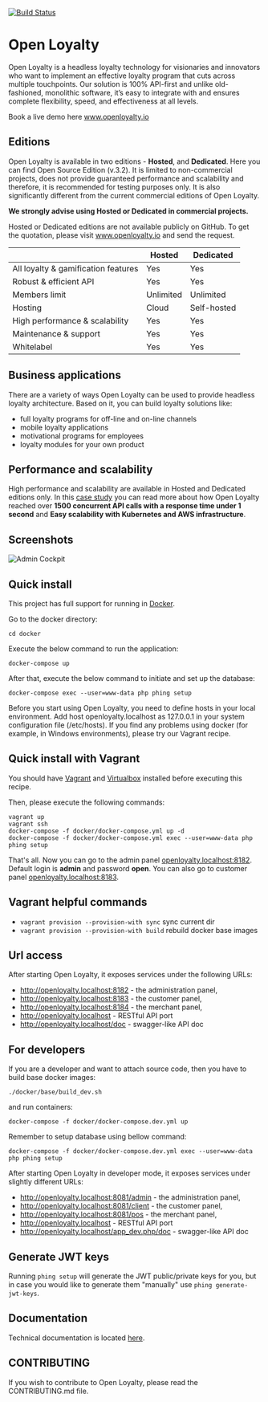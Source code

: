 [![Build Status](https://travis-ci.org/DivanteLtd/open-loyalty.svg?branch=master)](https://travis-ci.org/DivanteLtd/open-loyalty)

# Open Loyalty

Open Loyalty is a headless loyalty technology for visionaries and innovators who want to implement an effective loyalty program that cuts across multiple touchpoints. Our solution is 100% API-first and unlike old-fashioned, monolithic software, it’s easy to integrate with and ensures complete flexibility, speed, and effectiveness at all levels. 

Book a live demo here www.openloyalty.io

## Editions

Open Loyalty is available in two editions - **Hosted**, and **Dedicated**.
Here you can find Open Source Edition (v.3.2). It is limited to non-commercial projects, does not provide guaranteed performance and scalability and therefore, it is recommended for testing purposes only. It is also significantly different from the current commercial editions of Open Loyalty.  

**We strongly advise using Hosted or Dedicated in commercial projects.**

Hosted or Dedicated editions are not available publicly on GitHub.
To get the quotation, please visit www.openloyalty.io and send the request.

|                                     | Hosted    | Dedicated   |
| ----------------------------------- | --------- | ----------- |
| All loyalty & gamification features | Yes       | Yes         |
| Robust & efficient API              | Yes       | Yes         |
| Members limit                       | Unlimited | Unlimited   |
| Hosting                             | Cloud     | Self-hosted |
| High performance & scalability      | Yes       | Yes         |
| Maintenance & support               | Yes       | Yes         |
| Whitelabel                          | Yes       | Yes         |


## Business applications

There are a variety of ways Open Loyalty can be used to provide headless loyalty architecture. 
Based on it, you can build loyalty solutions like: 

* full loyalty programs for off-line and on-line channels
* mobile loyalty applications
* motivational programs for employees
* loyalty modules for your own product

## Performance and scalability
High performance and scalability are available in Hosted and Dedicated editions only.
In this [case study](https://www.openloyalty.io/building-a-massive-scale-loyalty-program-with-aws/) you can read more about how Open Loyalty reached over **1500 concurrent API calls 
with a response time under 1 second** and **Easy scalability with Kubernetes and AWS infrastructure**.

## Screenshots

![Admin Cockpit](https://user-images.githubusercontent.com/3582562/54033263-1db79500-41b4-11e9-8f2d-9b91acce50cf.png)

## Quick install

This project has full support for running in [Docker](https://www.docker.com/>).

Go to the docker directory:

```
cd docker
```

Execute the below command to run the application: 

```
docker-compose up
```

After that, execute the below command to initiate and set up the database:
```
docker-compose exec --user=www-data php phing setup
```

Before you start using Open Loyalty, you need to define hosts in your local environment. Add host openloyalty.localhost as 127.0.0.1 in your system configuration file (/etc/hosts).
If you find any problems using docker (for example, in Windows environments), please try our Vagrant recipe.

## Quick install with Vagrant

You should have [Vagrant](https://www.vagrantup.com/downloads.html) and [Virtualbox](https://www.virtualbox.org/wiki/Downloads) installed before executing this recipe.

Then, please execute the following commands:

```
vagrant up
vagrant ssh
docker-compose -f docker/docker-compose.yml up -d
docker-compose -f docker/docker-compose.yml exec --user=www-data php phing setup
```

That's all. Now you can go to the admin panel [openloyalty.localhost:8182](http://openloyalty.localhost:8182).
Default login is **admin** and password **open**. You can also go to customer panel [openloyalty.localhost:8183](http://openloyalty.localhost:8183).

## Vagrant helpful commands

- `vagrant provision --provision-with sync` sync current dir
- `vagrant provision --provision-with build` rebuild docker base images

## Url access

After starting Open Loyalty, it exposes services under the following URLs:

 * http://openloyalty.localhost:8182 - the administration panel,
 * http://openloyalty.localhost:8183 - the customer panel,
 * http://openloyalty.localhost:8184 - the merchant panel,
 * http://openloyalty.localhost - RESTful API port
 * http://openloyalty.localhost/doc - swagger-like API doc
 

## For developers

If you are a developer and want to attach source code, then you have to build base docker images:

```
./docker/base/build_dev.sh
```

and run containers:

```
docker-compose -f docker/docker-compose.dev.yml up
```

Remember to setup database using bellow command:

```
docker-compose -f docker/docker-compose.dev.yml exec --user=www-data php phing setup
```

After starting Open Loyalty in developer mode, it exposes services under slightly different URLs:

 * http://openloyalty.localhost:8081/admin - the administration panel,
 * http://openloyalty.localhost:8081/client - the customer panel,
 * http://openloyalty.localhost:8081/pos - the merchant panel,
 * http://openloyalty.localhost - RESTful API port
 * http://openloyalty.localhost/app_dev.php/doc - swagger-like API doc

## Generate JWT keys

Running `phing setup` will generate the JWT public/private keys for you, but in case you would like to generate them "manually" use `phing generate-jwt-keys`.

## Documentation

Technical documentation is located [here](backend/doc/index.rst). 

## CONTRIBUTING
If you wish to contribute to Open Loyalty, please read the CONTRIBUTING.md file.
